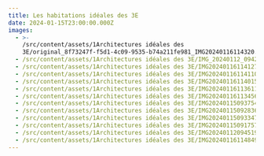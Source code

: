```yaml
---
title: Les habitations idéales des 3E
date: 2024-01-15T23:00:00.000Z
images:
  - >-
    /src/content/assets/1Architectures idéales des
    3E/original_8f73247f-f5d1-4c09-9535-b74a211fe981_IMG20240116114320.jpg
  - /src/content/assets/1Architectures idéales des 3E/IMG_20240112_094203.jpg
  - /src/content/assets/1Architectures idéales des 3E/IMG20240116114127.jpg
  - /src/content/assets/1Architectures idéales des 3E/IMG20240116114110.jpg
  - /src/content/assets/1Architectures idéales des 3E/IMG20240116114015.jpg
  - /src/content/assets/1Architectures idéales des 3E/IMG20240116113611.jpg
  - /src/content/assets/1Architectures idéales des 3E/IMG20240116113456.jpg
  - /src/content/assets/1Architectures idéales des 3E/IMG20240115093754.jpg
  - /src/content/assets/1Architectures idéales des 3E/IMG20240115092836.jpg
  - /src/content/assets/1Architectures idéales des 3E/IMG20240115093347.jpg
  - /src/content/assets/1Architectures idéales des 3E/IMG20240115091757.jpg
  - /src/content/assets/1Architectures idéales des 3E/IMG20240112094519.jpg
  - /src/content/assets/1Architectures idéales des 3E/IMG20240116114849.jpg
---
```


